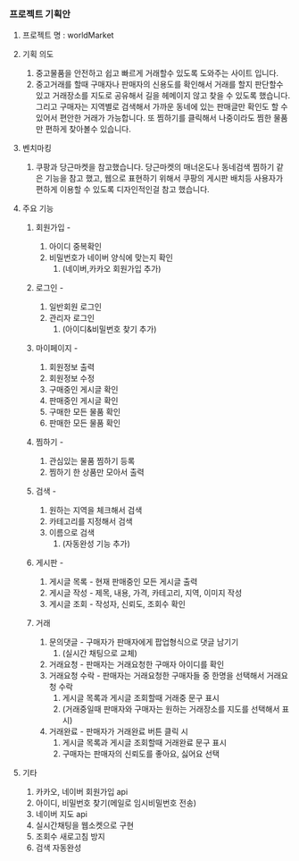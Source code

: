 ### 프로젝트 기획안

1. 프로젝트 명 : worldMarket

2. 기획 의도
    1. 중고물품을 안전하고 쉽고 빠르게 거래할수 있도록 도와주는 사이트 입니다.
    2. 중고거래를 할때 구매자나 판매자의 신용도를 확인해서 거래를 할지 판단할수 있고 거래장소를 지도로 공유해서 길을 헤메이지 않고 찾을 수 있도록 했습니다. 그리고 구매자는 지역별로 검색해서 가까운 동네에 있는 판매글만 확인도 할 수 있어서 편안한 거래가 가능합니다. 또 찜하기를 클릭해서 나중이라도 찜한 물품만 편하게 찾아볼수 있습니다.

3. 벤치마킹
    1. 쿠팡과 당근마켓을 참고했습니다. 당근마켓의 매너온도나 동네검색 찜하기 같은 기능을 참고 했고, 웹으로 표현하기 위해서 쿠팡의 게시판 배치등 사용자가 편하게 이용할 수 있도록 디자인적인걸 참고 했습니다.  

4. 주요 기능 
    1. 회원가입 - 
    	1. 아이디 중복확인 
    	2. 비밀번호가 네이버 양식에 맞는지 확인 
    		1. (네이버,카카오 회원가입 추가)
    	
    2. 로그인 - 
    	1. 일반회원 로그인
    	2. 관리자 로그인
    		1. (아이디&비밀번호 찾기 추가)

    3. 마이페이지 -
    	1. 회원정보 출력
    	2. 회원정보 수정
    	3. 구매중인 게시글 확인
    	4. 판매중인 게시글 확인
    	5. 구매한 모든 물품 확인
    	6. 판매한 모든 물품 확인
    	
    4. 찜하기 - 
    	1. 관심있는 물품 찜하기 등록 
    	2. 찜하기 한 상품만 모아서 출력
    	
    5. 검색 - 
    	1. 원하는 지역을 체크해서 검색
    	2. 카테고리를 지정해서 검색
    	3. 이름으로 검색
    		1. (자동완성 기능 추가)
    	
    6. 게시판 -
    	1. 게시글 목록 - 현재 판매중인 모든 게시글 출력
    	2. 게시글 작성 - 제목, 내용, 가격, 카테고리, 지역, 이미지 작성 
    	3. 게시글 조회 - 작성자, 신뢰도, 조회수 확인
    	
    7. 거래
    	1. 문의댓글 - 구매자가 판매자에게 팝업형식으로 댓글 남기기
    		1. (실시간 채팅으로 교체)
    	2. 거래요청 - 판매자는 거래요청한 구매자 아이디를 확인
    	3. 거래요청 수락 - 판매자는 거래요청한 구매자들 중 한명을 선택해서 거래요청 수락
    		1. 게시글 목록과 게시글 조회할때 거래중 문구 표시 
    		2. (거래중일때 판매자와 구매자는 원하는 거래장소를 지도를 선택해서 표시)
    	4. 거래완료 - 판매자가 거래완료 버튼 클릭 시
			1. 게시글 목록과 게시글 조회할때 거래완료 문구 표시
			2. 구매자는 판매자의 신뢰도를 좋아요, 싫어요 선택
			
3. 기타
    1. 카카오, 네이버 회원가입 api
    2. 아이디, 비밀번호 찾기(메일로 임시비밀번호 전송)
    3. 네이버 지도 api
    4. 실시간채팅을 웹소켓으로 구현
    5. 조회수 새로고침 방지
    6. 검색 자동완성
